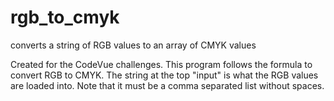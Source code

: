 # rgb_to_cmyk
converts a string of RGB values to an array of CMYK values

Created for the CodeVue challenges. This program follows the formula to convert RGB to CMYK. The string at the top "input" is what the RGB values are loaded into. Note that it must be a comma separated list without spaces.
